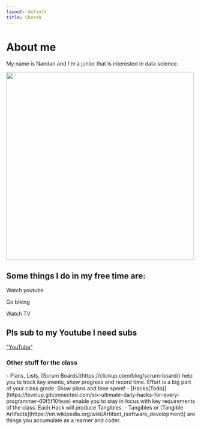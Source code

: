 ```yaml
---
layout: default
title: Sheesh
---
```


<h1>About me</h1>
<p>My name is Nandan and I'm a junior that is interested in data science.</p>


<img src = "{{site.baseurl}}/images/IMG_2962.jpg.PNG" width = "500" height = "500">

<h2>Some things I do in my free time are:</h2>
<p>Watch youtube</p>
<p>Go biking</p>
<p>Watch TV</p>

<h2>Pls sub to my Youtube I need subs</h2>
<a href ="https://www.youtube.com/channel/UCvpxPRkIg_U082tfxg2mTUg">"YouTube"</a>



<h3>Other stuff for the class</h3>
- Plans, Lists, [Scrum Boards](https://clickup.com/blog/scrum-board/) help you to track key events, show progress and record time.  Effort is a big part of your class grade.  Show plans and time spent!
- [Hacks(Todo)](https://levelup.gitconnected.com/six-ultimate-daily-hacks-for-every-programmer-60f5f10feae) enable you to stay in focus with key requirements of the class.  Each Hack will produce Tangibles.
- Tangibles or [Tangible Artifacts](https://en.wikipedia.org/wiki/Artifact_(software_development)) are things you accumulate as a learner and coder.






